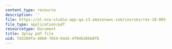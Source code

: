```yaml
---
content_type: resource
description: ''
file: https://ol-ocw-studio-app-qa.s3.amazonaws.com/courses/res-18-005-highlights-of-calculus-spring-2010/fd3209fa48b0765464a54f04b26bb8fb_I_ril7ToAi4.pdf
file_type: application/pdf
resourcetype: Document
title: 3play pdf file
uid: fd3209fa-48b0-7654-64a5-4f04b26bb8fb
---
```

